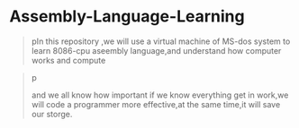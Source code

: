 # Assembly-Language-Learning

>pIn this repository ,we will use a virtual machine of MS-dos system to learn 8086-cpu aseembly language,and understand how computer works and compute

>p<p>and we all know how important if we know everything get in work,we will code a programmer more effective,at the same time,it will save our storge.</p>
